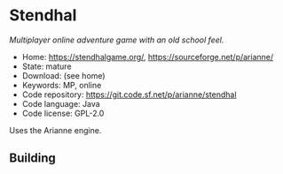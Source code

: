 # Stendhal

_Multiplayer online adventure game with an old school feel._

- Home: https://stendhalgame.org/, https://sourceforge.net/p/arianne/
- State: mature
- Download: (see home)
- Keywords: MP, online
- Code repository: https://git.code.sf.net/p/arianne/stendhal
- Code language: Java
- Code license: GPL-2.0

Uses the Arianne engine.

## Building
